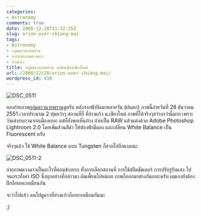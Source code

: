 ```yaml
---
categories:
- Astronomy
comments: true
date: 2008-12-28T21:32:25Z
slug: orion-over-chiang-mai
tags:
- Astronomy
- กลุ่มดาวนายพราน
- การถ่ายภาพดวงดาว
- อ่างแก้ว
title: กลุ่มดาวนายพราน เหนือเมืองเชียงใหม่
url: /2008/12/28/orion-over-chiang-mai/
wordpress_id: 410
---
```


![DSC_0511](http://www.armno.in.th/wp-content/uploads/2008/12/dsc-0511.jpg)



ลองถ่ายภาพ[กลุ่มดาวนายพราน](http://www.armno.in.th/content/%e0%b8%81%e0%b8%a5%e0%b8%b8%e0%b9%88%e0%b8%a1%e0%b8%94%e0%b8%b2%e0%b8%a7%e0%b8%99%e0%b8%b2%e0%b8%a2%e0%b8%9e%e0%b8%a3%e0%b8%b2%e0%b8%99)ดูครับ หลังจากฟ้าปิดมาหลายวัน (ฝนตก) ภาพนี้ถ่ายวันที่ 28 ธันวาคม 2551 เวลาประมาณ 2 ทุ่มกว่าๆ สถานที่ก็ ที่อ่างแก้ว ม.เชียงใหม่ ภาพที่ได้จริงๆสว่างกว่านี้มาก เพราะว่าแสงรบกวนจากเมืองเยอะ แต่ก็ยังพอเห็นบ้าง ถ่ายเป็น RAW แล้วแต่งด้วย Adobe Photoshop Lightroom 2.0 โดยเพิ่มส่วนสีดำ ให้ท้องฟ้ามืดลง และเปลี่ยน White Balance เป็น Fluorescent ครับ



จริงๆแล้ว ใช้ White Balance แบบ Tungsten ก็สวยไปอีกแบบนะ



![DSC_0511-2](http://www.armno.in.th/wp-content/uploads/2008/12/dsc-05112.jpg)



ถ่ายภาพดวงดาวเป็นอะไรที่ค่อนข้างยาก ทั้งการเลือกสถานที่ การใช้สปีดชัตเตอร์ การปรับรูรับแสง ไปจนกระทั่งค่า ISO ซึ่งทุกอย่างที่กล่าวมา ผิดเพี้ยนไปหน่อย ภาพก็ออกมาต่างกันเยอะครับ ผมเองยังต้องฝึกอีกเยอะเหมือนกัน



จะว่าไปแล้ว คนไปดูดาวที่อ่างแก้วก็เยอะเหมือนกันนะ



;)
